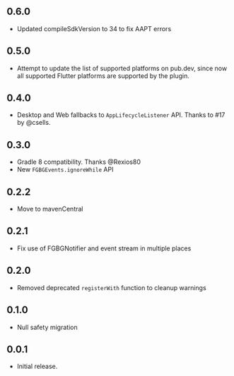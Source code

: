 ## 0.6.0

* Updated compileSdkVersion to 34 to fix AAPT errors

## 0.5.0

* Attempt to update the list of supported platforms on pub.dev, since now all supported Flutter platforms are supported by the plugin.

## 0.4.0

* Desktop and Web fallbacks to `AppLifecycleListener` API. Thanks to #17 by @csells.

## 0.3.0

* Gradle 8 compatibility. Thanks @Rexios80
* New `FGBGEvents.ignoreWhile` API

## 0.2.2

* Move to mavenCentral

## 0.2.1

* Fix use of FGBGNotifier and event stream in multiple places

## 0.2.0

* Removed deprecated `registerWith` function to cleanup warnings

## 0.1.0

* Null safety migration

## 0.0.1

* Initial release.
